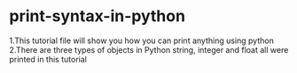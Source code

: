# print-syntax-in-python
1.This tutorial file will show you how you can print anything using python
2.There are three types of objects in Python string, integer and float all were printed in this tutorial
